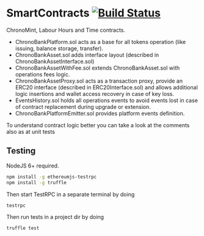 # SmartContracts [![Build Status](https://travis-ci.org/ChronoBank/SmartContracts.svg?branch=master)](https://travis-ci.org/ChronoBank/SmartContracts)
ChronoMint, Labour Hours and Time contracts.

- ChronoBankPlatform.sol acts as a base for all tokens operation (like issuing, balance storage, transfer).
- ChronoBankAsset.sol adds interface layout (described in ChronoBankAssetInterface.sol) 
- ChronoBankAssetWithFee.sol extends ChronoBankAsset.sol with operations fees logic.
- ChronoBankAssetProxy.sol acts as a transaction proxy, provide an ERC20 interface (described in ERC20Interface.sol) and allows additional logic insertions and wallet access recovery in case of key loss.
- EventsHistory.sol holds all operations events to avoid events lost in case of contract replacement during upgrade or extension.
- ChronoBankPlatformEmitter.sol provides platform events definition.

To understand contract logic better you can take a look at the comments also as at unit tests



## Testing
NodeJS 6+ required.
```bash
npm install -g ethereumjs-testrpc
npm install -g truffle
```

Then start TestRPC in a separate terminal by doing
```bash
testrpc
```

Then run tests in a project dir by doing
```bash
truffle test
```
